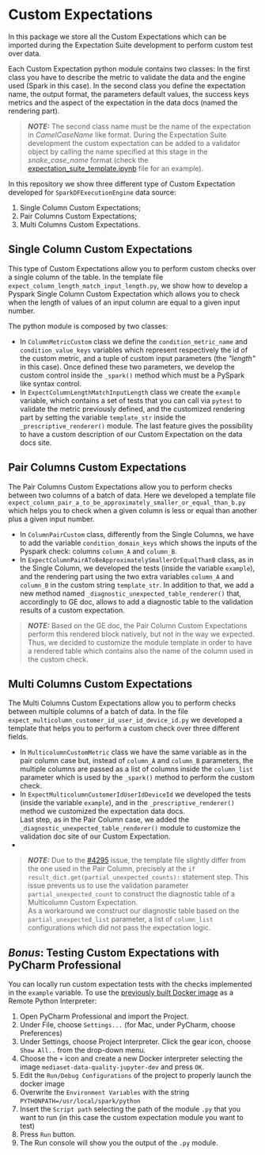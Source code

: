 # Custom Expectations

In this package we store all the Custom Expectations which can be imported during
the Expectation Suite development to perform custom test over data.

Each Custom Expectation python module contains two classes:
In the first class you have to describe the metric to validate the data 
and the engine used (Spark in this case).
In the second class you define the expectation name, the output format, the 
parameters default values, the success keys metrics and the aspect
of the expectation in the data docs (named the rendering part). <br> 

> **_NOTE:_** The second class name must be the name of the expectation in 
_CamelCaseName_ like format. During the Expectation Suite development the 
custom expectation can be added to a validator object by calling the name 
specified at this stage in the _snake_case_name_ format (check the 
[expectation_suite_template.ipynb](../suite_dev_notebooks/expectation_suite_template.ipynb)
file for an example).

In this repository we show three different type of Custom Expectation developed
for `SparkDFExecutionEngine` data source:
1. Single Column Custom Expectations;
2. Pair Columns Custom Expectations;
3. Multi Columns Custom Expectations.

## Single Column Custom Expectations
This type of Custom Expectations allow you to perform custom checks over a single 
column of the table. In the template file `expect_column_length_match_input_length.py`, 
we show how to develop a Pyspark Single Column Custom Expectation which 
allows you to check when the length of values of an input column are equal to
a given input number.

The python module is composed by two classes:

- In `ColumnMetricCustom` class we define the `condition_metric_name` and 
`condition_value_keys` variables which represent respectively the id of the 
custom metric, and a tuple of custom input parameters (the _"length"_ in this case). 
Once defined these two parameters, we develop the custom control inside the
 `_spark()` method which must be a PySpark like syntax control. <br>
- In `ExpectColumnLengthMatchInputLength` class we create the `example` variable, 
which contains a set of tests that you can call via `pytest` to validate the 
metric previously defined, and the customized rendering part by setting the 
variable `template_str` inside the `_prescriptive_renderer()` module. 
The last feature gives the possibility to have a custom description of our 
Custom Expectation on the data docs site.

## Pair Columns Custom Expectations
The Pair Columns Custom Expectations allow you to perform checks between two
columns of a batch of data. Here we developed a template file 
`expect_column_pair_a_to_be_approximately_smaller_or_equal_than_b.py` which
helps you to check when a given column is less or equal than another plus a 
given input number.

- In `ColumnPairCustom` class, differently from the Single Columns, we have to 
add the variable `condition_domain_keys` which shows the inputs of the Pyspark 
check: columns `column_A` and `column_B`.
- In `ExpectColumnPairAToBeApproximatelySmallerOrEqualThanB` class, 
as in the Single Column, we developed the tests (inside the variable `example`), 
and the rendering part using the two extra variables `column_A` and `column_B` 
in the custom string `template_str`. In addition to that, we add a new 
method named `_diagnostic_unexpected_table_renderer()` that, accordingly to GE doc,
allows to add a diagnostic table to the validation results of a custom 
expectation. 

> **_NOTE:_** Based on the GE doc, the Pair Column Custom Expectations perform 
this rendered block natively, but not in the way we expected. 
Thus, we decided to customize the module template in order to have a
rendered table which contains also the name of the column used in the custom 
check.

## Multi Columns Custom Expectations
The Multi Columns Custom Expectations allow you to perform checks between 
multiple columns of a batch of data. In the file
`expect_multicolumn_customer_id_user_id_device_id.py` we developed a template
that helps you to perform a custom check over three different fields.

- In `MulticolumnCustomMetric` class we have the same variable as in the 
pair column case but, instead of `column_A` and `column_B` parameters, the
multiple columns are passed as a list of columns inside the `column_list` 
parameter which is used by the `_spark()` method to perform the custom check.
- In `ExpectMulticolumnCustomerIdUserIdDeviceId` we developed the tests (inside 
the variable `example`), and in the `_prescriptive_renderer()` method we 
customized the expectation data docs.<br/>
Last step, as in the Pair Column case, we added the
`_diagnostic_unexpected_table_renderer()` module to customize the validation
doc site of our Custom Expectation.
- 
> **_NOTE:_** Due to the 
[#4295](https://github.com/great-expectations/great_expectations/issues/4295) 
issue, the template file slightly differ from the one used in the Pair Column, 
precisely at the `if result_dict.get(partial_unexpected_counts):` statement step. 
This issue prevents us to use the validation parameter 
`partial_unexpected_count` to construct the diagnostic table of a Multicolumn
Custom Expectation. <br>
As a workaround we construct our diagnostic table based on the
`partial_unexpected_list` parameter, a list of `column_list` configurations
which did not pass the expectation logic.

## _Bonus_: Testing Custom Expectations with PyCharm Professional

You can locally run custom expectation tests with the checks implemented in 
the `example` variable.
To use the [previously built Docker image](../../README.md#expectation-suite-development-with-jupyter-notebook) 
as a Remote Python Interpreter:

1. Open PyCharm Professional and import the Project.
2. Under File, choose `Settings...` (for Mac, under PyCharm, choose Preferences)
3. Under Settings, choose Project Interpreter. Click the gear icon, choose 
`Show All..` from the drop-down menu.
4. Choose the `+` icon and create a new Docker interpreter selecting the image 
`mediaset-data-quality-jupyter-dev` and press `OK`.
5. Edit the `Run/Debug Configurations` of the project to properly launch the 
docker image
6. Overwrite the `Environment Variables` with the string 
   `PYTHONPATH=/usr/local/spark/python`
7. Insert the `Script path` selecting the path of the module `.py` that you 
   want to run (in this case the custom expectation module you want to test)
8. Press `Run` button.
9. The Run console will show you the output of the `.py` module.


